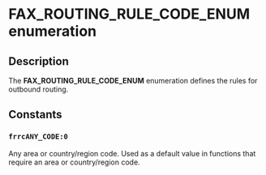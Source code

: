 # FAX_ROUTING_RULE_CODE_ENUM enumeration

## Description

The **FAX_ROUTING_RULE_CODE_ENUM** enumeration defines the rules for outbound routing.

## Constants

### `frrcANY_CODE:0`

Any area or country/region code. Used as a default value in functions that require an area or country/region code.